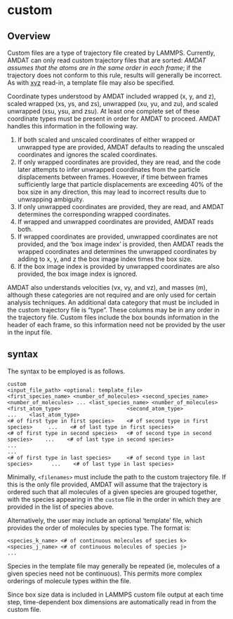 <h1>custom</h1>

<h2>Overview</h2>

Custom files are a type of trajectory file created by LAMMPS. Currently, AMDAT can only read custom trajectory files that are sorted:  _AMDAT assumes that the atoms are in the same order in each frame_; if the trajectory does not conform to this rule, results will generally be incorrect. As with [xyz](xyz.md) read-in,  a template file may also be specified. 

Coordinate types understood by AMDAT included wrapped (x, y, and z), scaled wrapped (xs, ys, and zs), unwrapped (xu, yu, and zu), and scaled unwrapped (xsu, ysu, and zsu). At least one complete set of these coordinate types must be present in order for AMDAT to proceed. AMDAT handles this information in the following way.

1.	If both scaled and unscaled coordinates of either wrapped or unwrapped type are provided, AMDAT defaults to reading the unscaled coordinates and ignores the scaled coordinates.
2.	If only wrapped coordinates are provided, they are read, and the code later attempts to infer unwrapped coordinates from the particle displacements between frames. However, if time between frames sufficiently large that particle displacements are exceeding 40% of the box size in any direction, this may lead to incorrect results due to unwrapping ambiguity.
3.	If only unwrapped coordinates are provided, they are read, and AMDAT determines the corresponding wrapped coordinates.
4.	If wrapped and unwrapped coordinates are provided, AMDAT reads both.
5.	If wrapped coordinates are provided, unwrapped coordinates are not provided, and the ‘box image index’ is provided, then AMDAT reads the wrapped coordinates and determines the unwrapped coordinates by adding to x, y, and z the box image index times the box size.
6.	If the box image index is provided by unwrapped coordinates are also provided, the box image index is ignored.

AMDAT also understands velocities (vx, vy, and vz), and masses (m), although these categories are not required and are only used for certain analysis techniques. An additional data category that must be included in the custom trajectory file is “type”. These columns may be in any order in the trajectory file. Custom files include the box bounds information in the header of each frame, so this information need not be provided by the user in the input file.

<h2>syntax</h2>

The syntax to be employed is as follows.

```
custom
<input_file_path> <optional: template_file>
<first_species_name> <number_of_molecules> <second_species_name> <number_of_molecules> ... <last_species_name> <number_of_molecules>
<first_atom_type>                     <second_atom_type>                      ...    <last_atom_type>
<# of first type in first species>    <# of second type in first species>     ...    <# of last type in first species> 
<# of first type in second species>   <# of second type in second species>    ...    <# of last type in second species>
...
...
<# of first type in last species>     <# of second type in last species>      ...    <# of last type in last species>
```

Minimally, ``<filenames>`` must include the path to the custom trajectory file. If this is the only file provided, AMDAT will assume that the trajectory is ordered such that all molecules of a given species are grouped together, with the species appearing in the `custom` file in the order in which they are provided in the list of species above.

Alternatively, the user may include an optional ‘template’ file, which provides the order of molecules by species type. The format is:

```
<species_k_name> <# of continuous molecules of species k>
<species_j_name> <# of continuous molecules of species j>
...
```

Species in the template file may generally be repeated (ie, molecules of a given species need not be continuous). This permits more complex orderings of molecule types within the file.

Since box size data is included in LAMMPS custom file output at each time step, time-dependent box dimensions are automatically read in from the custom file.
